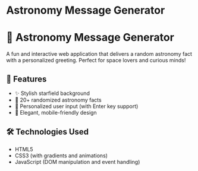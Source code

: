 ﻿# Astronomy Message Generator

# 🌌 Astronomy Message Generator

A fun and interactive web application that delivers a random astronomy fact with a personalized greeting. Perfect for space lovers and curious minds!

## 🚀 Features

- ✨ Stylish starfield background
- 🧠 20+ randomized astronomy facts
- 🧑 Personalized user input (with Enter key support)
- 🎨 Elegant, mobile-friendly design

## 🛠️ Technologies Used

- HTML5
- CSS3 (with gradients and animations)
- JavaScript (DOM manipulation and event handling)